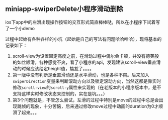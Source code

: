## miniapp-swiperDelete小程序滑动删除

ios下app中的左滑出现操作按钮的交互形式简直棒棒哒，所以在小程序下试着写了一个小demo

过程中起始有各种各样的小坑（起始是自己的写法有问题哈哈哈哈），现将基本的记录如下：

1. scroll-view为设置固定高度之前，在滑动过程中偶尔会卡顿，并没有德芙般 的如丝顺滑，各种感觉不爽，看了小程序的api，发现建议scroll-view垂直滑动的时候应该给定height值，尴尬了。。。。
2. 第一版中没有判断是垂直滑动还是水平滑动，也是各种不爽。后来加入`swiperDirection`变量来判断滚动方向以及锁定滚动方向，当然这都是靠实时修改`scroll-view`的`scroll-y`属性来实现的（在老版本的小程序版本中，是不支持这样实时修改状态来控制的，实在是坑。。。）
3. 第3个问题就是，不管怎么尝试，左滑的过程中特别是move的过程中总是会出现跳帧的现象，十分苦恼，后来通过修改move过程中动画的duration为0才顺滑了起来。。。
